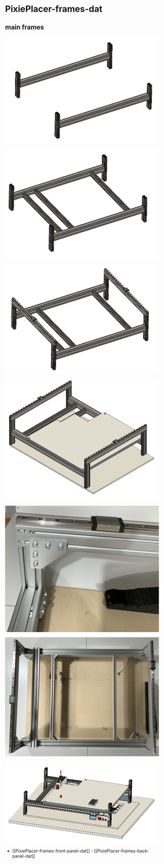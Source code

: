 
# PixiePlacer-frames-dat


## main frames 

![](1.png)

![](2.png)

![](3.png)

![](4.png)

![](5.jpeg)

![](6.jpeg)

![](Frame_Assembly.png)


- [[PixiePlacer-frames-front-panel-dat]] - [[PixiePlacer-frames-back-panel-dat]]